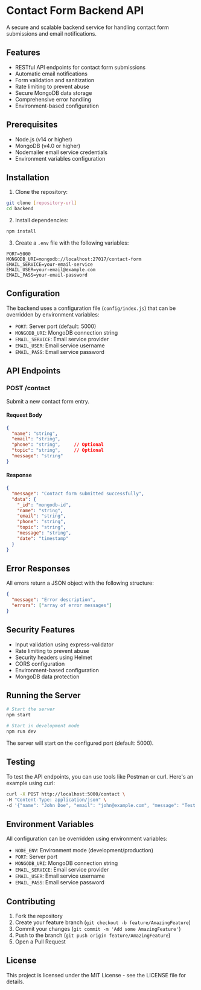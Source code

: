 # Contact Form Backend API

A secure and scalable backend service for handling contact form submissions and email notifications.

## Features

- RESTful API endpoints for contact form submissions
- Automatic email notifications
- Form validation and sanitization
- Rate limiting to prevent abuse
- Secure MongoDB data storage
- Comprehensive error handling
- Environment-based configuration

## Prerequisites

- Node.js (v14 or higher)
- MongoDB (v4.0 or higher)
- Nodemailer email service credentials
- Environment variables configuration

## Installation

1. Clone the repository:
```bash
git clone [repository-url]
cd backend
```

2. Install dependencies:
```bash
npm install
```

3. Create a `.env` file with the following variables:
```
PORT=5000
MONGODB_URI=mongodb://localhost:27017/contact-form
EMAIL_SERVICE=your-email-service
EMAIL_USER=your-email@example.com
EMAIL_PASS=your-email-password
```

## Configuration

The backend uses a configuration file (`config/index.js`) that can be overridden by environment variables:

- `PORT`: Server port (default: 5000)
- `MONGODB_URI`: MongoDB connection string
- `EMAIL_SERVICE`: Email service provider
- `EMAIL_USER`: Email service username
- `EMAIL_PASS`: Email service password

## API Endpoints

### POST /contact

Submit a new contact form entry.

#### Request Body
```json
{
  "name": "string",
  "email": "string",
  "phone": "string",     // Optional
  "topic": "string",     // Optional
  "message": "string"
}
```

#### Response
```json
{
  "message": "Contact form submitted successfully",
  "data": {
    "_id": "mongodb-id",
    "name": "string",
    "email": "string",
    "phone": "string",
    "topic": "string",
    "message": "string",
    "date": "timestamp"
  }
}
```

## Error Responses

All errors return a JSON object with the following structure:
```json
{
  "message": "Error description",
  "errors": ["array of error messages"]
}
```

## Security Features

- Input validation using express-validator
- Rate limiting to prevent abuse
- Security headers using Helmet
- CORS configuration
- Environment-based configuration
- MongoDB data protection

## Running the Server

```bash
# Start the server
npm start

# Start in development mode
npm run dev
```

The server will start on the configured port (default: 5000).

## Testing

To test the API endpoints, you can use tools like Postman or curl. Here's an example using curl:

```bash
curl -X POST http://localhost:5000/contact \
-H "Content-Type: application/json" \
-d '{"name": "John Doe", "email": "john@example.com", "message": "Test message"}'
```

## Environment Variables

All configuration can be overridden using environment variables:

- `NODE_ENV`: Environment mode (development/production)
- `PORT`: Server port
- `MONGODB_URI`: MongoDB connection string
- `EMAIL_SERVICE`: Email service provider
- `EMAIL_USER`: Email service username
- `EMAIL_PASS`: Email service password

## Contributing

1. Fork the repository
2. Create your feature branch (`git checkout -b feature/AmazingFeature`)
3. Commit your changes (`git commit -m 'Add some AmazingFeature'`)
4. Push to the branch (`git push origin feature/AmazingFeature`)
5. Open a Pull Request

## License

This project is licensed under the MIT License - see the LICENSE file for details.
